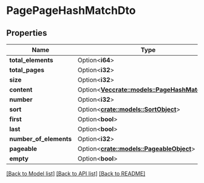 # PagePageHashMatchDto

## Properties

Name | Type | Description | Notes
------------ | ------------- | ------------- | -------------
**total_elements** | Option<**i64**> |  | [optional]
**total_pages** | Option<**i32**> |  | [optional]
**size** | Option<**i32**> |  | [optional]
**content** | Option<[**Vec<crate::models::PageHashMatchDto>**](PageHashMatchDto.md)> |  | [optional]
**number** | Option<**i32**> |  | [optional]
**sort** | Option<[**crate::models::SortObject**](SortObject.md)> |  | [optional]
**first** | Option<**bool**> |  | [optional]
**last** | Option<**bool**> |  | [optional]
**number_of_elements** | Option<**i32**> |  | [optional]
**pageable** | Option<[**crate::models::PageableObject**](PageableObject.md)> |  | [optional]
**empty** | Option<**bool**> |  | [optional]

[[Back to Model list]](../README.md#documentation-for-models) [[Back to API list]](../README.md#documentation-for-api-endpoints) [[Back to README]](../README.md)


